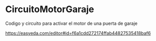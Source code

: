 # CircuitoMotorGaraje
Codigo y circuito para activar el motor de una puerta de garaje





https://easyeda.com/editor#id=f6a1cdd272174ffab44827535418baf6